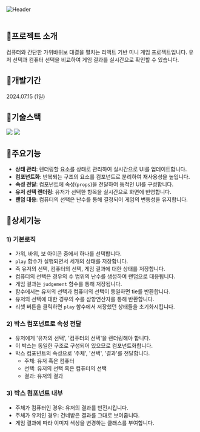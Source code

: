 ![Header](https://capsule-render.vercel.app/api?type=rect&color=1e235a&text=Rock%20Paper%20Scissor&desc=컴퓨터와%20대결!%20가위바위보%20게임%20미니%20프로젝트&section=header&height=250&fontColor=ffffff&fontSize=60&fontAlignY=45&descAlignY=67&descSize=30)
<br><br>

## 📍프로젝트 소개
컴퓨터와 간단한 가위바위보 대결을 펼치는 리액트 기반 미니 게임 프로젝트입니다. 유저 선택과 컴퓨터 선택을 비교하여 게임 결과를 실시간으로 확인할 수 있습니다.

## 📍개발기간
2024.07.15 (1일)

## 📍기술스택
<div>
	<img src="https://img.shields.io/badge/React-61DAFB?style=for-the-badge&logo=react&logoColor=black">
	<img src="https://img.shields.io/badge/CSS-1572B6?style=for-the-badge&logo=css3&logoColor=white">
</div>

## 📍주요기능
- **상태 관리**: 렌더링할 요소를 상태로 관리하여 실시간으로 UI를 업데이트합니다.
- **컴포넌트화**: 반복되는 구조의 요소를 컴포넌트로 분리하여 재사용성을 높입니다.
- **속성 전달**: 컴포넌트에 속성(`props`)을 전달하여 동적인 UI를 구성합니다.
- **유저 선택 렌더링**: 유저가 선택한 항목을 실시간으로 화면에 반영합니다.
- **랜덤 대응**: 컴퓨터의 선택은 난수를 통해 결정되어 게임의 변동성을 유지합니다.

## 📍상세기능
### 1) 기본로직
- 가위, 바위, 보 아이콘 중에서 하나를 선택합니다.
- `play` 함수가 실행되면서 세개의 상태를 저장합니다.
- 즉 유저의 선택, 컴퓨터의 선택, 게임 결과에 대한 상태를 저장합니다.
- 컴퓨터의 선택은 경우의 수 범위의 난수를 생성하여 랜덤으로 대응됩니다.
- 게임 결과는 `judgement` 함수를 통해 저장됩니다.
- 함수에서는 유저의 선택과 컴퓨터의 선택이 동일하면 tie를 반환합니다.
- 유저의 선택에 대한 경우의 수를 삼항연산자를 통해 반환합니다.
- 리셋 버튼을 클릭하면 `play` 함수에서 저장했던 상태들을 초기화시킵니다.

### 2) 박스 컴포넌트로 속성 전달
- 유저에게 '유저의 선택', '컴퓨터의 선택'을 렌더링해야 합니다.
- 이 박스는 동일한 구조로 구성되어 있으므로 컴포넌트화합니다.
- 박스 컴포넌트의 속성으로 '주체', '선택', '결과'를 전달합니다.
	- 주체: 유저 혹은 컴퓨터
 	- 선택: 유저의 선택 혹은 컴퓨터의 선택
	- 결과: 유저의 결과

### 3) 박스 컴포넌트 내부
+ 주체가 컴퓨터인 경우: 유저의 결과를 반전시킵니다.
+ 주체가 유저인 경우: 건네받은 결과를 그대로 보여줍니다.
+ 게임 결과에 따라 이미지 색상을 변경하는 클래스를 부여합니다.
